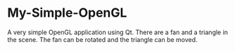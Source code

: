 # My-Simple-OpenGL
A very simple OpenGL application using Qt.
There are a fan and a triangle in the scene. The fan can be rotated and the triangle can be moved.